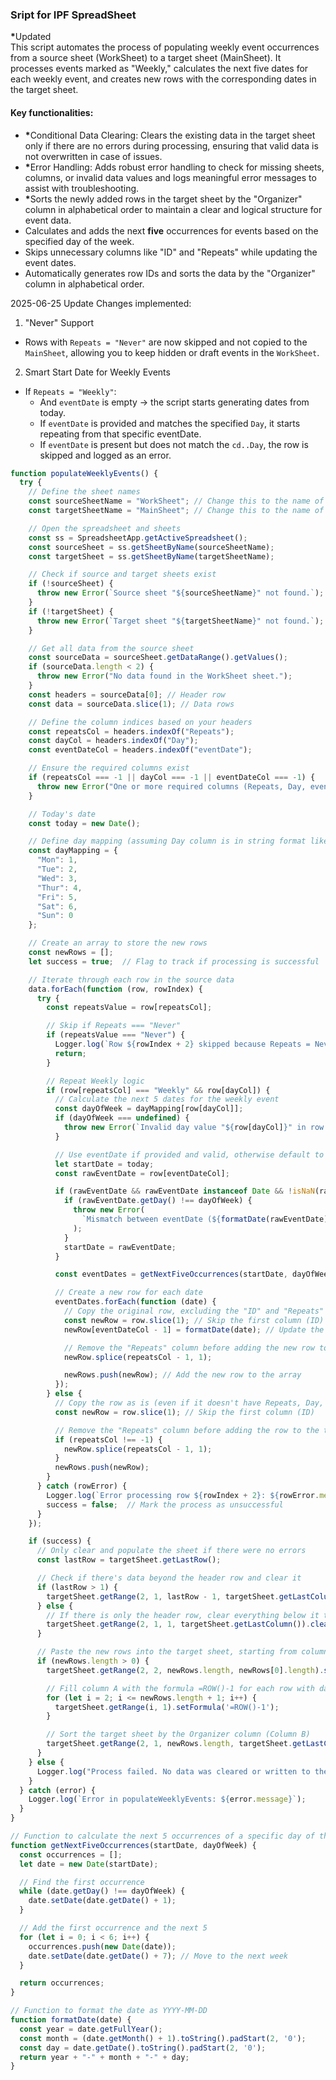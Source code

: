 ### Sript for IPF SpreadSheet
<strong>*</strong>Updated <br>
This script automates the process of populating weekly event occurrences from a source sheet (WorkSheet) to a target sheet (MainSheet). It processes events marked as "Weekly," calculates the next five dates for each weekly event, and creates new rows with the corresponding dates in the target sheet.

#### Key functionalities:
- <strong>*</strong>Conditional Data Clearing: Clears the existing data in the target sheet only if there are no errors during processing, ensuring that valid data is not overwritten in case of issues.
- <strong>*</strong>Error Handling: Adds robust error handling to check for missing sheets, columns, or invalid data values and logs meaningful error messages to assist with troubleshooting.
- <strong>*</strong>Sorts the newly added rows in the target sheet by the "Organizer" column in alphabetical order to maintain a clear and logical structure for event data.
- Calculates and adds the next **five** occurrences for events based on the specified day of the week.
- Skips unnecessary columns like "ID" and "Repeats" while updating the event dates.
- Automatically generates row IDs and sorts the data by the "Organizer" column in alphabetical order.

2025-06-25 Update
Changes implemented:
1. "Never" Support
- Rows with `Repeats = "Never"` are now skipped and not copied to the `MainSheet`, allowing you to keep hidden or draft events in the `WorkSheet`.
2. Smart Start Date for Weekly Events
- If `Repeats = "Weekly"`:
   - And `eventDate` is empty → the script starts generating dates from today.
   - If `eventDate` is provided and matches the specified `Day`, it starts repeating from that specific eventDate.
   - If `eventDate` is present but does not match the `cd..Day`, the row is skipped and logged as an error.


```JavaScript
function populateWeeklyEvents() {
  try {
    // Define the sheet names
    const sourceSheetName = "WorkSheet"; // Change this to the name of your source sheet
    const targetSheetName = "MainSheet"; // Change this to the name of your target sheet

    // Open the spreadsheet and sheets
    const ss = SpreadsheetApp.getActiveSpreadsheet();
    const sourceSheet = ss.getSheetByName(sourceSheetName);
    const targetSheet = ss.getSheetByName(targetSheetName);

    // Check if source and target sheets exist
    if (!sourceSheet) {
      throw new Error(`Source sheet "${sourceSheetName}" not found.`);
    }
    if (!targetSheet) {
      throw new Error(`Target sheet "${targetSheetName}" not found.`);
    }

    // Get all data from the source sheet
    const sourceData = sourceSheet.getDataRange().getValues();
    if (sourceData.length < 2) {
      throw new Error("No data found in the WorkSheet sheet.");
    }
    const headers = sourceData[0]; // Header row
    const data = sourceData.slice(1); // Data rows

    // Define the column indices based on your headers
    const repeatsCol = headers.indexOf("Repeats");
    const dayCol = headers.indexOf("Day");
    const eventDateCol = headers.indexOf("eventDate");

    // Ensure the required columns exist
    if (repeatsCol === -1 || dayCol === -1 || eventDateCol === -1) {
      throw new Error("One or more required columns (Repeats, Day, eventDate) are missing.");
    }

    // Today's date
    const today = new Date();

    // Define day mapping (assuming Day column is in string format like "Tue")
    const dayMapping = {
      "Mon": 1,
      "Tue": 2,
      "Wed": 3,
      "Thur": 4,
      "Fri": 5,
      "Sat": 6,
      "Sun": 0
    };

    // Create an array to store the new rows
    const newRows = [];
    let success = true;  // Flag to track if processing is successful

    // Iterate through each row in the source data
    data.forEach(function (row, rowIndex) {
      try {
        const repeatsValue = row[repeatsCol];

        // Skip if Repeats === "Never"
        if (repeatsValue === "Never") {
          Logger.log(`Row ${rowIndex + 2} skipped because Repeats = Never`);
          return;
        }

        // Repeat Weekly logic
        if (row[repeatsCol] === "Weekly" && row[dayCol]) {
          // Calculate the next 5 dates for the weekly event
          const dayOfWeek = dayMapping[row[dayCol]];
          if (dayOfWeek === undefined) {
            throw new Error(`Invalid day value "${row[dayCol]}" in row ${rowIndex + 2}.`);
          }

          // Use eventDate if provided and valid, otherwise default to today
          let startDate = today;
          const rawEventDate = row[eventDateCol];

          if (rawEventDate && rawEventDate instanceof Date && !isNaN(rawEventDate)) {
            if (rawEventDate.getDay() !== dayOfWeek) {
              throw new Error(
                `Mismatch between eventDate (${formatDate(rawEventDate)}) and Day (${row[dayCol]}) in row ${rowIndex + 2}`
              );
            }
            startDate = rawEventDate;
          }

          const eventDates = getNextFiveOccurrences(startDate, dayOfWeek);

          // Create a new row for each date
          eventDates.forEach(function (date) {
            // Copy the original row, excluding the "ID" and "Repeats" columns
            const newRow = row.slice(1); // Skip the first column (ID)
            newRow[eventDateCol - 1] = formatDate(date); // Update the eventDate field, adjusting for the skipped ID column

            // Remove the "Repeats" column before adding the new row to the target sheet
            newRow.splice(repeatsCol - 1, 1);

            newRows.push(newRow); // Add the new row to the array
          });
        } else {
          // Copy the row as is (even if it doesn't have Repeats, Day, or eventDate)
          const newRow = row.slice(1); // Skip the first column (ID)

          // Remove the "Repeats" column before adding the row to the target sheet
          if (repeatsCol !== -1) {
            newRow.splice(repeatsCol - 1, 1);
          }
          newRows.push(newRow);
        }
      } catch (rowError) {
        Logger.log(`Error processing row ${rowIndex + 2}: ${rowError.message}`);
        success = false;  // Mark the process as unsuccessful
      }
    });

    if (success) {
      // Only clear and populate the sheet if there were no errors
      const lastRow = targetSheet.getLastRow();

      // Check if there's data beyond the header row and clear it
      if (lastRow > 1) {
        targetSheet.getRange(2, 1, lastRow - 1, targetSheet.getLastColumn()).clearContent();
      } else {
        // If there is only the header row, clear everything below it to reset the sheet
        targetSheet.getRange(2, 1, 1, targetSheet.getLastColumn()).clearContent();
      }

      // Paste the new rows into the target sheet, starting from column B (since column A is for the ID)
      if (newRows.length > 0) {
        targetSheet.getRange(2, 2, newRows.length, newRows[0].length).setValues(newRows);

        // Fill column A with the formula =ROW()-1 for each row with data
        for (let i = 2; i <= newRows.length + 1; i++) {
          targetSheet.getRange(i, 1).setFormula('=ROW()-1');
        }

        // Sort the target sheet by the Organizer column (Column B)
        targetSheet.getRange(2, 1, newRows.length, targetSheet.getLastColumn()).sort({ column: 2, ascending: true });
      }
    } else {
      Logger.log("Process failed. No data was cleared or written to the target sheet.");
    }
  } catch (error) {
    Logger.log(`Error in populateWeeklyEvents: ${error.message}`);
  }
}

// Function to calculate the next 5 occurrences of a specific day of the week
function getNextFiveOccurrences(startDate, dayOfWeek) {
  const occurrences = [];
  let date = new Date(startDate);

  // Find the first occurrence
  while (date.getDay() !== dayOfWeek) {
    date.setDate(date.getDate() + 1);
  }

  // Add the first occurrence and the next 5
  for (let i = 0; i < 6; i++) {
    occurrences.push(new Date(date));
    date.setDate(date.getDate() + 7); // Move to the next week
  }

  return occurrences;
}

// Function to format the date as YYYY-MM-DD
function formatDate(date) {
  const year = date.getFullYear();
  const month = (date.getMonth() + 1).toString().padStart(2, '0');
  const day = date.getDate().toString().padStart(2, '0');
  return year + "-" + month + "-" + day;
}
```
